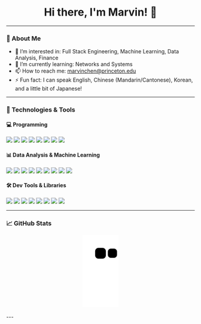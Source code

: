 <!-- README.md -->

<h1 align="center">Hi there, I'm Marvin! 👋 </h1>

---

### 🚀 About Me

- 🔭 I’m interested in: Full Stack Engineering, Machine Learning, Data Analysis, Finance
- 🌱 I’m currently learning: Networks and Systems
- 📫 How to reach me: marvinchen@princeton.edu
- ⚡ Fun fact: I can speak English, Chinese (Mandarin/Cantonese), Korean, and a little bit of Japanese!

---

### 🧰 Technologies & Tools

#### 💻 Programming
<p>
  <img src="https://img.shields.io/badge/-Python-3776AB?logo=python&logoColor=white&style=flat"/>
  <img src="https://img.shields.io/badge/-Java-007396?logo=java&logoColor=white&style=flat"/>
  <img src="https://img.shields.io/badge/-JavaScript-F7DF1E?logo=javascript&logoColor=black&style=flat"/>
  <img src="https://img.shields.io/badge/-C/C++-00599C?logo=cplusplus&logoColor=white&style=flat"/>
  <img src="https://img.shields.io/badge/-HTML/CSS-E34F26?logo=html5&logoColor=white&style=flat"/>
  <img src="https://img.shields.io/badge/-Rust-000000?logo=rust&logoColor=white&style=flat"/>
  <img src="https://img.shields.io/badge/-Go-00ADD8?logo=go&logoColor=white&style=flat"/>
  <img src="https://img.shields.io/badge/-TypeScript-3178C6?logo=typescript&logoColor=white&style=flat"/>
</p>

#### 📊 Data Analysis & Machine Learning
<p>
  <img src="https://img.shields.io/badge/-SQL-4479A1?logo=postgresql&logoColor=white&style=flat"/>
  <img src="https://img.shields.io/badge/-PostgreSQL-336791?logo=postgresql&logoColor=white&style=flat"/>
  <img src="https://img.shields.io/badge/-NumPy-013243?logo=numpy&logoColor=white&style=flat"/>
  <img src="https://img.shields.io/badge/-Pandas-150458?logo=pandas&logoColor=white&style=flat"/>
  <img src="https://img.shields.io/badge/-scikit--learn-F7931E?logo=scikit-learn&logoColor=white&style=flat"/>
  <img src="https://img.shields.io/badge/-Matplotlib-11557C?logo=matplotlib&logoColor=white&style=flat"/>
  <img src="https://img.shields.io/badge/-Seaborn-3776AB?style=flat"/>
  <img src="https://img.shields.io/badge/-Tableau-E97627?logo=tableau&logoColor=white&style=flat"/>
  <img src="https://img.shields.io/badge/-Excel-217346?logo=microsoft-excel&logoColor=white&style=flat"/>
</p>

#### 🛠️ Dev Tools & Libraries
<p>
  <img src="https://img.shields.io/badge/-Git-F05032?logo=git&logoColor=white&style=flat"/>
  <img src="https://img.shields.io/badge/-GitLab-FC6D26?logo=gitlab&logoColor=white&style=flat"/>
  <img src="https://img.shields.io/badge/-Linux-FCC624?logo=linux&logoColor=black&style=flat"/>
  <img src="https://img.shields.io/badge/-Flask-000000?logo=flask&logoColor=white&style=flat"/>
  <img src="https://img.shields.io/badge/-Bash-4EAA25?logo=gnubash&logoColor=white&style=flat"/>
  <img src="https://img.shields.io/badge/-CMake-064F8C?logo=cmake&logoColor=white&style=flat"/>
  <img src="https://img.shields.io/badge/-AWS-232F3E?logo=amazonaws&logoColor=white&style=flat"/>
  <img src="https://img.shields.io/badge/-Docker-2496ED?logo=docker&logoColor=white&style=flat"/>
</p>

---

### 📈 GitHub Stats

<p align="center">
  <img src="https://raw.githubusercontent.com/marvin-chen/marvin-chen/output/github-contribution-grid-snake.svg" />
</p>
---


<!--
**marvin-chen/marvin-chen** is a ✨ _special_ ✨ repository because its `README.md` (this file) appears on your GitHub profile.

Here are some ideas to get you started:

- 🔭 I’m currently working on ...
- 🌱 I’m currently learning ...
- 👯 I’m looking to collaborate on ...
- 🤔 I’m looking for help with ...
- 💬 Ask me about ...
- 📫 How to reach me: ...
- 😄 Pronouns: ...
- ⚡ Fun fact: ...
-->

